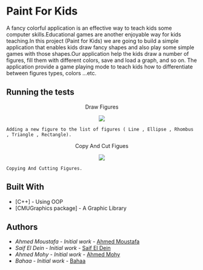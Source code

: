 # Paint For Kids

A fancy colorful application is an effective way to teach kids some computer skills.Educational games are another enjoyable way for kids teaching.In this project (Paint for Kids) we are going to build a simple application that enables kids draw fancy shapes and also play some simple games with those shapes.Our application help the kids draw a number of figures, fill them with different colors, save and load a graph, and so on. The application provide a game playing mode to teach kids how to differentiate between figures types, colors …etc.


## Running the tests


<p align="center" >
  Draw Figures
  
  <b></b>
  <p align="center" >
  <img src="https://media.giphy.com/media/L146Po0tt9ij26yhKu/giphy.gif">

```
Adding a new figure to the list of figures ( Line , Ellipse , Rhombus , Triangle , Rectangle).
```

<p align="center" >
  Copy And Cut Figues
  
  <b></b>
  <p align="center" >
  <img src="https://media.giphy.com/media/fiq3XTzMoxxFKFUIJG/giphy.gif">

```
Copying And Cutting Figures.
```

## Built With

* [C++] - Using OOP
* [CMUGraphics package] - A Graphic Library 

## Authors

* *Ahmed Moustafa* - *Initial work* - [Ahmed Moustafa](https://github.com/ahmedx3)
* *Saif El Dein* - *Initial work* - [Saif El Dein](https://github.com/Happysword)
* *Ahmed Mohy* - *Initial work* - [Ahmed Mohy](https://github.com/ahmedmohyh)
* *Bahaa* - *Initial work* - [Bahaa](https://github.com/bedo1999)
